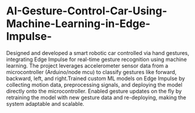 # AI-Gesture-Control-Car-Using-Machine-Learning-in-Edge-Impulse-
Designed and developed a smart robotic car controlled via hand gestures, integrating Edge Impulse for real-time gesture recognition using machine learning. The project leverages accelerometer sensor data from a microcontroller (Arduino/node mcu) to classify gestures like forward, backward, left, and right.Trained custom ML models on Edge Impulse by collecting motion data, preprocessing signals, and deploying the model directly onto the microcontroller. Enabled gesture updates on the fly by retraining the model with new gesture data and re-deploying, making the system adaptable and scalable.
